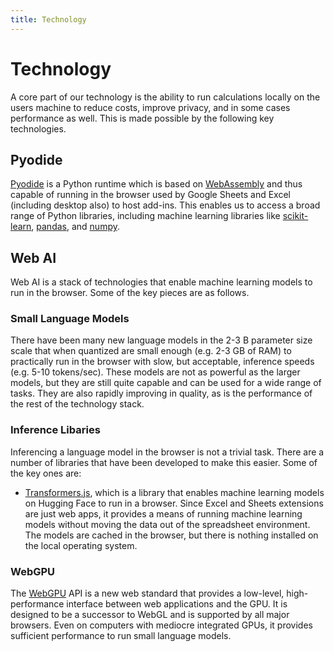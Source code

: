 ```yaml
---
title: Technology
---
```


# Technology

A core part of our technology is the ability to run calculations locally on the users machine to reduce costs, improve privacy, and in some cases performance as well.  This is made possible by the following key technologies.

## Pyodide

[Pyodide](https://pyodide.org/en/stable/index.html) is a Python runtime which is based on [WebAssembly](https://webassembly.org/) and thus capable of running in the browser used by Google Sheets and Excel (including desktop also) to host add-ins.  This enables us to access a broad range of Python libraries, including machine learning libraries like [scikit-learn](https://scikit-learn.org/stable/), [pandas](https://pandas.pydata.org/), and [numpy](https://numpy.org/).  

## Web AI

Web AI is a stack of technologies that enable machine learning models to run in the browser.  Some of the key pieces are as follows.

### Small Language Models

There have been many new language models in the 2-3 B parameter size scale that when quantized are small enough (e.g. 2-3 GB of RAM) to practically run in the browser with slow, but acceptable, inference speeds (e.g. 5-10 tokens/sec).  These models are not as powerful as the larger models, but they are still quite capable and can be used for a wide range of tasks.  They are also rapidly improving in quality, as is the performance of the rest of the technology stack.

### Inference Libaries

Inferencing a language model in the browser is not a trivial task.  There are a number of libraries that have been developed to make this easier.  Some of the key ones are:

- [Transformers.js](https://huggingface.co/docs/transformers.js/index), which is a library that enables machine learning models on Hugging Face to run in a browser.  Since Excel and Sheets extensions are just web apps, it provides a means of running machine learning models without moving the data out of the spreadsheet environment.  The models are cached in the browser, but there is nothing installed on the local operating system.



### WebGPU

The [WebGPU](https://gpuweb.github.io/gpuweb/) API is a new web standard that provides a low-level, high-performance interface between web applications and the GPU.  It is designed to be a successor to WebGL and is supported by all major browsers.  Even on computers with mediocre integrated GPUs, it provides sufficient performance to run small language models.

